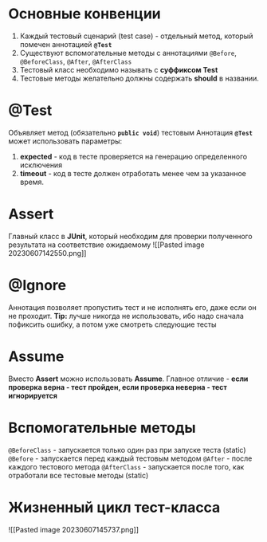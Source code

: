 # Основные конвенции
1. Каждый тестовый сценарий (test case) - отдельный метод, который помечен аннотацией **`@Test`**
2. Существуют вспомогательные методы с аннотациями `@Before`, `@BeforeClass`, `@After`, `@AfterClass`
3. Тестовый класс необходимо называть с **суффиксом Test**
4. Тестовые методы желательно должны содержать **should** в названии.
# @Test
Объявляет метод (обязательно **`public void`**) тестовым
Аннотация **`@Test`** может использовать параметры:
1. **expected** - код в тесте проверяется на генерацию определенного исключения
2. **timeout** - код в тесте должен отработать менее чем за указанное время. 
# Assert
Главный класс в **JUnit**, который необходим для проверки полученного результата на соответствие ожидаемому
![[Pasted image 20230607142550.png]]
# @Ignore
Аннотация позволяет пропустить тест и не исполнять его, даже если он не проходит.
**Tip:** лучше никогда не использовать, ибо надо сначала пофиксить ошибку, а потом уже смотреть следующие тесты
# Assume
Вместо **Assert** можно использовать **Assume**. Главное отличие - **если проверка верна - тест пройден, если проверка неверна - тест игнорируется**
# Вспомогательные методы
`@BeforeClass` - запускается только один раз при запуске теста (static)
`@Before` - запускается перед каждый тестовым методом
`@After` - после каждого тестового метода
`@AfterClass` - запускается после того, как отработали все тестовые методы (static)
# Жизненный цикл тест-класса
![[Pasted image 20230607145737.png]]